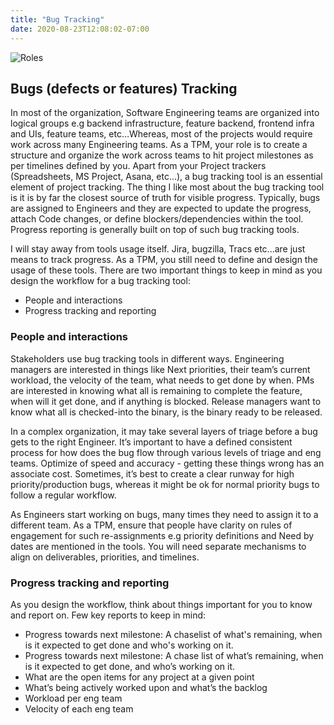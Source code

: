 ```yaml
---
title: "Bug Tracking"
date: 2020-08-23T12:08:02-07:00
---
```


<div class="align-left py-4">
  <img src="/bugs_tracking.png" class="img-fluid " alt="Roles">
</div>

## Bugs (defects or features) Tracking

In most of the organization, Software Engineering teams are organized into logical groups e.g backend infrastructure, feature backend, frontend infra and UIs, feature teams, etc…Whereas, most of the projects would require work across many Engineering teams. As a TPM, your role is to create a structure and organize the work across teams to hit project milestones as per timelines defined by you. Apart from your Project trackers (Spreadsheets, MS Project, Asana, etc…), a bug tracking tool is an essential element of project tracking. The thing I like most about the bug tracking tool is it is by far the closest source of truth for visible progress. Typically, bugs are assigned to Engineers and they are expected to update the progress, attach Code changes, or define blockers/dependencies within the tool. Progress reporting is generally built on top of such bug tracking tools.


I will stay away from tools usage itself. Jira, bugzilla, Tracs etc...are just
means to track progress. As a TPM, you still need to define and design the
usage of these tools. There are two important things to keep in mind as you
design the workflow for a bug tracking tool:
* People and interactions
* Progress tracking and reporting

### People and interactions

Stakeholders use bug tracking tools in different ways. Engineering managers are interested in things like Next priorities, their team’s current workload, the velocity of the team, what needs to get done by when. PMs are interested in knowing what all is remaining to complete the feature, when will it get done, and if anything is blocked. Release managers want to know what all is checked-into the binary, is the binary ready to be released.

In a complex organization, it may take several layers of triage before a bug gets to the right Engineer. It’s important to have a defined consistent process for how does the bug flow through various levels of triage and eng teams. Optimize of speed and accuracy - getting these things wrong has an associate cost. Sometimes, it’s best to create a clear runway for high priority/production bugs, whereas it might be ok for normal priority bugs to follow a regular workflow.

As Engineers start working on bugs, many times they need to assign it to a different team. As a TPM, ensure that people have clarity on rules of engagement for such re-assignments e.g priority definitions and Need by dates are mentioned in the tools. You will need separate mechanisms to align on deliverables, priorities, and timelines.

### Progress tracking and reporting

As you design the workflow, think about things important for you to know and
report on. Few key reports to keep in mind:
* Progress towards next milestone: A chaselist of what's remaining, when is
it expected to get done and who's working on it.
* Progress towards next milestone: A chase list of what’s remaining, when is it expected to get done, and who’s working on it.
* What are the open items for any project at a given point
* What’s being actively worked upon and what’s the backlog
* Workload per eng team
* Velocity of each eng team
